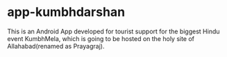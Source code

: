 # app-kumbhdarshan

This is an Android App developed for tourist support for the biggest Hindu event KumbhMela, which is going to be hosted on the holy site of Allahabad(renamed as Prayagraj).
